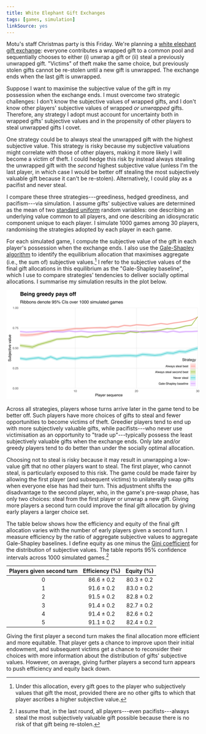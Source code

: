 ```yaml
---
title: White Elephant Gift Exchanges
tags: [games, simulation]
linkSource: yes
---
```


Motu's staff Christmas party is this Friday.
We're planning a [white elephant gift exchange](https://en.wikipedia.org/wiki/White_elephant_gift_exchange): everyone contributes a wrapped gift to a common pool and sequentially chooses to either (i) unwrap a gift or (ii) steal a previously unwrapped gift.
"Victims" of theft make the same choice, but previously stolen gifts cannot be re-stolen until a new gift is unwrapped.
The exchange ends when the last gift is unwrapped.

Suppose I want to maximise the subjective value of the gift in my possession when the exchange ends.
I must overcome two strategic challenges:
I don't know the subjective values of wrapped gifts, and
I don't know other players' subjective values of wrapped *or unwrapped* gifts.
Therefore, any strategy I adopt must account for uncertainty both in wrapped gifts' subjective values and in the propensity of other players to steal unwrapped gifts I covet.

One strategy could be to always steal the unwrapped gift with the highest subjective value.
This strategy is risky because my subjective valuations might correlate with those of other players, making it more likely I will become a victim of theft.
I could hedge this risk by instead always stealing the unwrapped gift with the *second* highest subjective value (unless I'm the last player, in which case I would be better off stealing the most subjectively valuable gift because it can't be re-stolen).
Alternatively, I could play as a pacifist and never steal.

I compare these three strategies---greediness, hedged greediness, and pacifism---via simulation.
I assume gifts' subjective values are determined as the mean of two [standard uniform](https://en.wikipedia.org/wiki/Uniform_distribution_(continuous)#Standard_uniform) random variables: one describing an underlying value common to all players, and one describing an idiosyncratic component unique to each player.
I simulate 1000 games among 30 players, randomising the strategies adopted by each player in each game.

For each simulated game, I compute the subjective value of the gift in each player's possession when the exchange ends.
I also use the [Gale-Shapley algorithm](https://en.wikipedia.org/wiki/Gale%E2%80%93Shapley_algorithm) to identify the equilibrium allocation that maximises aggregate (i.e., the sum of) subjective values.[^gale-shapley]
I refer to the subjective values of the final gift allocations in this equilibrium as the "Gale-Shapley baseline", which I use to compare strategies' tendencies to deliver socially optimal allocations.
I summarise my simulation results in the plot below.

[^gale-shapley]: Under this allocation, every gift goes to the player who subjectively values that gift the most, provided there are no other gifts to which that player ascribes a higher subjective value.

![](figures/plot-1.svg)

Across all strategies, players whose turns arrive later in the game tend to be better off.
Such players have more choices of gifts to steal and fewer opportunities to become victims of theft.
Greedier players tend to end up with more subjectively valuable gifts, while pacifists---who never use victimisation as an opportunity to "trade up"---typically possess the least subjectively valuable gifts when the exchange ends.
Only late and/or greedy players tend to do better than under the socially optimal allocation.

Choosing not to steal is risky because it may result in unwrapping a low-value gift that no other players want to steal.
The first player, who cannot steal, is particularly exposed to this risk.
The game could be made fairer by allowing the first player (and subsequent victims) to unilaterally swap gifts when everyone else has had their turn.
This adjustment shifts the disadvantage to the second player, who, in the game's pre-swap phase, has only two choices: steal from the first player or unwrap a new gift.
Giving more players a second turn could improve the final gift allocation by giving early players a larger choice set.

The table below shows how the efficiency and equity of the final gift allocation varies with the number of early players given a second turn.
I measure efficiency by the ratio of aggregate subjective values to aggregate Gale-Shapley baselines.
I define equity as one minus the [Gini coefficient](https://en.wikipedia.org/wiki/Gini_coefficient) for the distribution of subjective values.
The table reports 95% confidence intervals across 1000 simulated games.[^riskless]

[^riskless]: I assume that, in the last round, all players---even pacifists---always steal the most subjectively valuable gift possible because there is no risk of that gift being re-stolen.

| Players given second turn | Efficiency (%) | Equity (%) |
|:-------------------------:|:--------------:|:----------:|
|             0             |   86.6 ± 0.2   | 80.3 ± 0.2 |
|             1             |   91.6 ± 0.2   | 83.0 ± 0.2 |
|             2             |   91.5 ± 0.2   | 82.8 ± 0.2 |
|             3             |   91.4 ± 0.2   | 82.7 ± 0.2 |
|             4             |   91.4 ± 0.2   | 82.6 ± 0.2 |
|             5             |   91.1 ± 0.2   | 82.4 ± 0.2 |

Giving the first player a second turn makes the final allocation more efficient and more equitable.
That player gets a chance to improve upon their initial endowment, and subsequent victims get a chance to reconsider their choices with more information about the distribution of gifts' subjective values.
However, on average, giving further players a second turn appears to push efficiency and equity back down.

